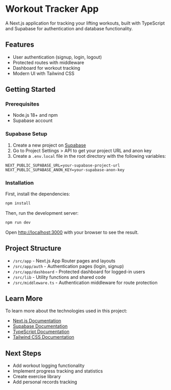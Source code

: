 # Workout Tracker App

A Next.js application for tracking your lifting workouts, built with TypeScript and Supabase for authentication and database functionality.

## Features

- User authentication (signup, login, logout)
- Protected routes with middleware
- Dashboard for workout tracking
- Modern UI with Tailwind CSS

## Getting Started

### Prerequisites

- Node.js 18+ and npm
- Supabase account

### Supabase Setup

1. Create a new project on [Supabase](https://supabase.com)
2. Go to Project Settings > API to get your project URL and anon key
3. Create a `.env.local` file in the root directory with the following variables:

```
NEXT_PUBLIC_SUPABASE_URL=your-supabase-project-url
NEXT_PUBLIC_SUPABASE_ANON_KEY=your-supabase-anon-key
```

### Installation

First, install the dependencies:

```bash
npm install
```

Then, run the development server:

```bash
npm run dev
```

Open [http://localhost:3000](http://localhost:3000) with your browser to see the result.

## Project Structure

- `/src/app` - Next.js App Router pages and layouts
- `/src/app/auth` - Authentication pages (login, signup)
- `/src/app/dashboard` - Protected dashboard for logged-in users
- `/src/lib` - Utility functions and shared code
- `/src/middleware.ts` - Authentication middleware for route protection

## Learn More

To learn more about the technologies used in this project:

- [Next.js Documentation](https://nextjs.org/docs)
- [Supabase Documentation](https://supabase.com/docs)
- [TypeScript Documentation](https://www.typescriptlang.org/docs)
- [Tailwind CSS Documentation](https://tailwindcss.com/docs)

## Next Steps

- Add workout logging functionality
- Implement progress tracking and statistics
- Create exercise library
- Add personal records tracking
